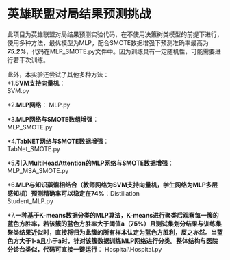 
英雄联盟对局结果预测挑战
======================
此项目为英雄联盟对局结果预测实验代码，在不使用决策树类模型的前提下进行，使用多种方法，最优模型为MLP，配合SMOTE数据增强下预测准确率最高为***75.2%***，代码在MLP_SMOTE.py文件中。因为训练具有一定随机性，可能需要进行若干次训练。  
  
此外，本实验还尝试了其他多种方法：  
*1.**SVM支持向量机**：  
SVM.py   
  
*2.**MLP网络**： 
MLP.py    
  
*3.**MLP网络与SMOTE数组增强**：  
MLP_SMOTE.py   
  
*4.**TabNET网络与SMOTE数据增强**：  
TabNet_SMOTE.py  
  
*5.**引入MultiHeadAttention的MLP网络与SMOTE数据增强**：  
MLP_MSA_SMOTE.py  
  
*6.**MLP与知识蒸馏相结合（教师网络为SVM支持向量机，学生网络为MLP多层感知机）预测精确率可以稳定在74%**：Distillation\
Student_MLP.py   
  
*7.**一种基于K-means数据分类的MLP算法，K-means进行聚类后观察每一簇的蓝色方胜率，若该簇的蓝色方胜率大于阈值a（75%）且测试集划分结果与训练集聚类结果近似时，直接将归为此簇的所有样本认定为蓝色方胜利，反之亦然。当蓝色方大于1-a且小于a时，针对该簇数据训练MLP网络进行分类。整体结构与医院分诊台类似，代码可直接一键运行**：
Hospital\Hospital.py  
